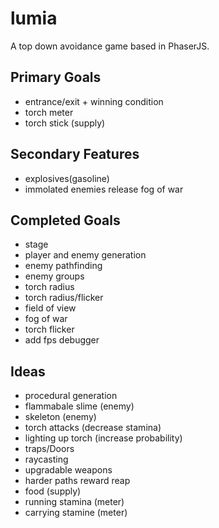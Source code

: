 # lumia

A top down avoidance game based in PhaserJS.

## Primary Goals

- entrance/exit + winning condition
- torch meter
- torch stick (supply)

## Secondary Features
- explosives(gasoline)
- immolated enemies release fog of war

## Completed Goals
- stage
- player and enemy generation
- enemy pathfinding
- enemy groups
- torch radius
- torch radius/flicker
- field of view
- fog of war
- torch flicker
- add fps debugger

## Ideas 
- procedural generation
- flammabale slime (enemy)
- skeleton (enemy)
- torch attacks (decrease stamina)
- lighting up torch (increase probability)
- traps/Doors
- raycasting
- upgradable weapons
- harder paths reward reap
- food (supply)
- running stamina (meter)
- carrying stamine (meter)


